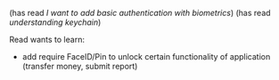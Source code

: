 <!--

https://developer.apple.com/documentation/security/keychain_services/keychain_items/restricting_keychain_item_accessibility
https://developer.apple.com/documentation/localauthentication/accessing_keychain_items_with_face_id_or_touch_id

-->

(has read _I want to add basic authentication with biometrics_)
(has read _understanding keychain_)

Read wants to learn:

- add require FaceID/Pin to unlock certain functionality of application (transfer money, submit report)
